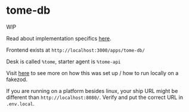 # tome-db

WIP

Read about implementation specifics [here](https://github.com/holium/bounties/blob/main/tome-db.md).

Frontend exists at `http://localhost:3000/apps/tome-db/`

Desk is called `%tome`, starter agent is `%tome-api`

Visit [here](https://www.ajlamarc.com/blog/2022-11-19-urbit-setup/) to see 
more on how this was set up / how to run locally on a fakezod.

If you are running on a platform besides linux, your ship URL might
be different than `http://localhost:8080/`.  Verify and put the correct
URL in `.env.local`.